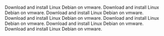 Download and install Linux Debian on vmware. 
Download and install Linux Debian on vmware. 
Download and install Linux Debian on vmware. 
Download and install Linux Debian on vmware. 
Download and install Linux Debian on vmware. 
Download and install Linux Debian on vmware. 
Download and install Linux Debian on vmware. 
